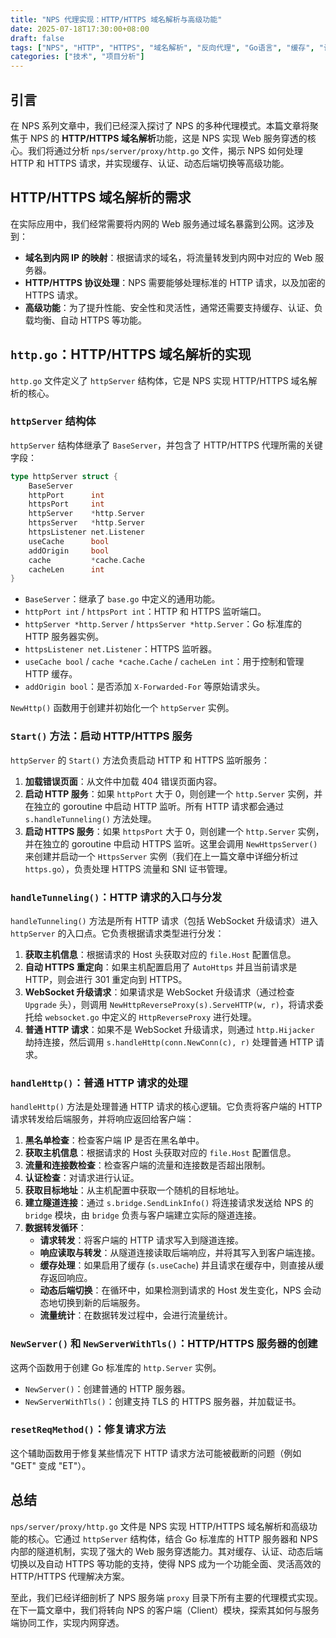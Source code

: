 ```yaml
---
title: "NPS 代理实现：HTTP/HTTPS 域名解析与高级功能"
date: 2025-07-18T17:30:00+08:00
draft: false
tags: ["NPS", "HTTP", "HTTPS", "域名解析", "反向代理", "Go语言", "缓存", "认证"]
categories: ["技术", "项目分析"]
---
```


## 引言

在 NPS 系列文章中，我们已经深入探讨了 NPS 的多种代理模式。本篇文章将聚焦于 NPS 的 **HTTP/HTTPS 域名解析**功能，这是 NPS 实现 Web 服务穿透的核心。我们将通过分析 `nps/server/proxy/http.go` 文件，揭示 NPS 如何处理 HTTP 和 HTTPS 请求，并实现缓存、认证、动态后端切换等高级功能。

## HTTP/HTTPS 域名解析的需求

在实际应用中，我们经常需要将内网的 Web 服务通过域名暴露到公网。这涉及到：

*   **域名到内网 IP 的映射**：根据请求的域名，将流量转发到内网中对应的 Web 服务器。
*   **HTTP/HTTPS 协议处理**：NPS 需要能够处理标准的 HTTP 请求，以及加密的 HTTPS 请求。
*   **高级功能**：为了提升性能、安全性和灵活性，通常还需要支持缓存、认证、负载均衡、自动 HTTPS 等功能。

## `http.go`：HTTP/HTTPS 域名解析的实现

`http.go` 文件定义了 `httpServer` 结构体，它是 NPS 实现 HTTP/HTTPS 域名解析的核心。

### `httpServer` 结构体

`httpServer` 结构体继承了 `BaseServer`，并包含了 HTTP/HTTPS 代理所需的关键字段：

```go
type httpServer struct {
    BaseServer
    httpPort      int
    httpsPort     int
    httpServer    *http.Server
    httpsServer   *http.Server
    httpsListener net.Listener
    useCache      bool
    addOrigin     bool
    cache         *cache.Cache
    cacheLen      int
}
```

*   `BaseServer`：继承了 `base.go` 中定义的通用功能。
*   `httpPort int` / `httpsPort int`：HTTP 和 HTTPS 监听端口。
*   `httpServer *http.Server` / `httpsServer *http.Server`：Go 标准库的 HTTP 服务器实例。
*   `httpsListener net.Listener`：HTTPS 监听器。
*   `useCache bool` / `cache *cache.Cache` / `cacheLen int`：用于控制和管理 HTTP 缓存。
*   `addOrigin bool`：是否添加 `X-Forwarded-For` 等原始请求头。

`NewHttp()` 函数用于创建并初始化一个 `httpServer` 实例。

### `Start()` 方法：启动 HTTP/HTTPS 服务

`httpServer` 的 `Start()` 方法负责启动 HTTP 和 HTTPS 监听服务：

1.  **加载错误页面**：从文件中加载 404 错误页面内容。
2.  **启动 HTTP 服务**：如果 `httpPort` 大于 0，则创建一个 `http.Server` 实例，并在独立的 goroutine 中启动 HTTP 监听。所有 HTTP 请求都会通过 `s.handleTunneling()` 方法处理。
3.  **启动 HTTPS 服务**：如果 `httpsPort` 大于 0，则创建一个 `http.Server` 实例，并在独立的 goroutine 中启动 HTTPS 监听。这里会调用 `NewHttpsServer()` 来创建并启动一个 `HttpsServer` 实例（我们在上一篇文章中详细分析过 `https.go`），负责处理 HTTPS 流量和 SNI 证书管理。

### `handleTunneling()`：HTTP 请求的入口与分发

`handleTunneling()` 方法是所有 HTTP 请求（包括 WebSocket 升级请求）进入 `httpServer` 的入口点。它负责根据请求类型进行分发：

1.  **获取主机信息**：根据请求的 Host 头获取对应的 `file.Host` 配置信息。
2.  **自动 HTTPS 重定向**：如果主机配置启用了 `AutoHttps` 并且当前请求是 HTTP，则会进行 301 重定向到 HTTPS。
3.  **WebSocket 升级请求**：如果请求是 WebSocket 升级请求（通过检查 `Upgrade` 头），则调用 `NewHttpReverseProxy(s).ServeHTTP(w, r)`，将请求委托给 `websocket.go` 中定义的 `HttpReverseProxy` 进行处理。
4.  **普通 HTTP 请求**：如果不是 WebSocket 升级请求，则通过 `http.Hijacker` 劫持连接，然后调用 `s.handleHttp(conn.NewConn(c), r)` 处理普通 HTTP 请求。

### `handleHttp()`：普通 HTTP 请求的处理

`handleHttp()` 方法是处理普通 HTTP 请求的核心逻辑。它负责将客户端的 HTTP 请求转发给后端服务，并将响应返回给客户端：

1.  **黑名单检查**：检查客户端 IP 是否在黑名单中。
2.  **获取主机信息**：根据请求的 Host 头获取对应的 `file.Host` 配置信息。
3.  **流量和连接数检查**：检查客户端的流量和连接数是否超出限制。
4.  **认证检查**：对请求进行认证。
5.  **获取目标地址**：从主机配置中获取一个随机的目标地址。
6.  **建立隧道连接**：通过 `s.bridge.SendLinkInfo()` 将连接请求发送给 NPS 的 `bridge` 模块，由 `bridge` 负责与客户端建立实际的隧道连接。
7.  **数据转发循环**：
    *   **请求转发**：将客户端的 HTTP 请求写入到隧道连接。
    *   **响应读取与转发**：从隧道连接读取后端响应，并将其写入到客户端连接。
    *   **缓存处理**：如果启用了缓存 (`s.useCache`) 并且请求在缓存中，则直接从缓存返回响应。
    *   **动态后端切换**：在循环中，如果检测到请求的 Host 发生变化，NPS 会动态地切换到新的后端服务。
    *   **流量统计**：在数据转发过程中，会进行流量统计。

### `NewServer()` 和 `NewServerWithTls()`：HTTP/HTTPS 服务器的创建

这两个函数用于创建 Go 标准库的 `http.Server` 实例。

*   `NewServer()`：创建普通的 HTTP 服务器。
*   `NewServerWithTls()`：创建支持 TLS 的 HTTPS 服务器，并加载证书。

### `resetReqMethod()`：修复请求方法

这个辅助函数用于修复某些情况下 HTTP 请求方法可能被截断的问题（例如 "GET" 变成 "ET"）。

## 总结

`nps/server/proxy/http.go` 文件是 NPS 实现 HTTP/HTTPS 域名解析和高级功能的核心。它通过 `httpServer` 结构体，结合 Go 标准库的 HTTP 服务器和 NPS 内部的隧道机制，实现了强大的 Web 服务穿透能力。其对缓存、认证、动态后端切换以及自动 HTTPS 等功能的支持，使得 NPS 成为一个功能全面、灵活高效的 HTTP/HTTPS 代理解决方案。

至此，我们已经详细剖析了 NPS 服务端 `proxy` 目录下所有主要的代理模式实现。在下一篇文章中，我们将转向 NPS 的客户端（Client）模块，探索其如何与服务端协同工作，实现内网穿透。
